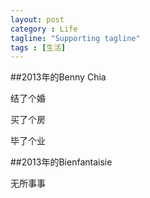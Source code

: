 ```yaml
---
layout: post
category : Life
tagline: "Supporting tagline"
tags : [生活]
---
```


##2013年的Benny Chia

结了个婚

买了个房

毕了个业

##2013年的Bienfantaisie

无所事事